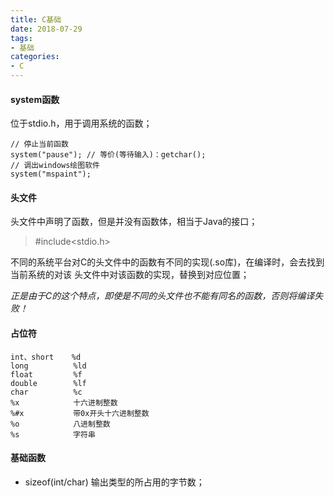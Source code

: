 ```yaml
---
title: C基础
date: 2018-07-29
tags:
- 基础
categories:
- C
---
```

<!-- toc -->

#### system函数

位于stdio.h，用于调用系统的函数；
```
// 停止当前函数
system("pause"); // 等价(等待输入)：getchar();
// 调出windows绘图软件
system("mspaint");
```
<!-- more -->
#### 头文件
头文件中声明了函数，但是并没有函数体，相当于Java的接口；
> #include<stdio.h>

不同的系统平台对C的头文件中的函数有不同的实现(.so库)，在编译时，会去找到当前系统的对该
头文件中对该函数的实现，替换到对应位置；

_正是由于C的这个特点，即使是不同的头文件也不能有同名的函数，否则将编译失败！_

#### 占位符
```
int、short    %d
long          %ld
float         %f
double        %lf
char          %c
%x            十六进制整数
%#x           带0x开头十六进制整数
%o            八进制整数
%s            字符串
```

#### 基础函数

- sizeof(int/char) 输出类型的所占用的字节数；
